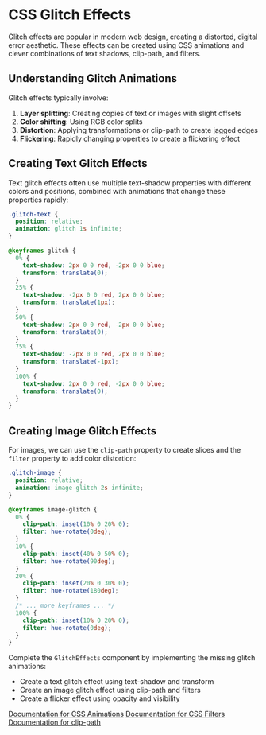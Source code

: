 # CSS Glitch Effects

Glitch effects are popular in modern web design, creating a distorted, digital error aesthetic. These effects can be created using CSS animations and clever combinations of text shadows, clip-path, and filters.

## Understanding Glitch Animations

Glitch effects typically involve:

1. **Layer splitting**: Creating copies of text or images with slight offsets
2. **Color shifting**: Using RGB color splits
3. **Distortion**: Applying transformations or clip-path to create jagged edges
4. **Flickering**: Rapidly changing properties to create a flickering effect

## Creating Text Glitch Effects

Text glitch effects often use multiple text-shadow properties with different colors and positions, combined with animations that change these properties rapidly:

```css
.glitch-text {
  position: relative;
  animation: glitch 1s infinite;
}

@keyframes glitch {
  0% {
    text-shadow: 2px 0 0 red, -2px 0 0 blue;
    transform: translate(0);
  }
  25% {
    text-shadow: -2px 0 0 red, 2px 0 0 blue;
    transform: translate(1px);
  }
  50% {
    text-shadow: 2px 0 0 red, -2px 0 0 blue;
    transform: translate(0);
  }
  75% {
    text-shadow: -2px 0 0 red, 2px 0 0 blue;
    transform: translate(-1px);
  }
  100% {
    text-shadow: 2px 0 0 red, -2px 0 0 blue;
    transform: translate(0);
  }
}
```

## Creating Image Glitch Effects

For images, we can use the `clip-path` property to create slices and the `filter` property to add color distortion:

```css
.glitch-image {
  position: relative;
  animation: image-glitch 2s infinite;
}

@keyframes image-glitch {
  0% {
    clip-path: inset(10% 0 20% 0);
    filter: hue-rotate(0deg);
  }
  10% {
    clip-path: inset(40% 0 50% 0);
    filter: hue-rotate(90deg);
  }
  20% {
    clip-path: inset(20% 0 30% 0);
    filter: hue-rotate(180deg);
  }
  /* ... more keyframes ... */
  100% {
    clip-path: inset(10% 0 20% 0);
    filter: hue-rotate(0deg);
  }
}
```

<p class="call-to-play">
  Complete the <code>GlitchEffects</code> component by implementing the missing glitch animations:
  <ul>
    <li>Create a text glitch effect using text-shadow and transform</li>
    <li>Create an image glitch effect using clip-path and filters</li>
    <li>Create a flicker effect using opacity and visibility</li>
  </ul>
</p>

[Documentation for CSS Animations][mdn-animations]
[Documentation for CSS Filters][mdn-filters]
[Documentation for clip-path][mdn-clip-path]

[mdn-animations]: https://developer.mozilla.org/en-US/docs/Web/CSS/CSS_Animations/Using_CSS_animations
[mdn-filters]: https://developer.mozilla.org/en-US/docs/Web/CSS/filter
[mdn-clip-path]: https://developer.mozilla.org/en-US/docs/Web/CSS/clip-path
